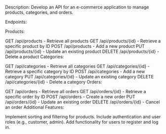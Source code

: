 Description:
Develop an API for an e-commerce application to manage products, categories, and orders.

Endpoints:

Products:

GET /api/products - Retrieve all products
GET /api/products/{id} - Retrieve a specific product by ID
POST /api/products - Add a new product
PUT /api/products/{id} - Update an existing product
DELETE /api/products/{id} - Delete a product
Categories:

GET /api/categories - Retrieve all categories
GET /api/categories/{id} - Retrieve a specific category by ID
POST /api/categories - Add a new category
PUT /api/categories/{id} - Update an existing category
DELETE /api/categories/{id} - Delete a category
Orders:

GET /api/orders - Retrieve all orders
GET /api/orders/{id} - Retrieve a specific order by ID
POST /api/orders - Create a new order
PUT /api/orders/{id} - Update an existing order
DELETE /api/orders/{id} - Cancel an order
Additional Features:

Implement sorting and filtering for products.
Include authentication and user roles (e.g., customer, admin).
Add functionality for users to register and log in.
